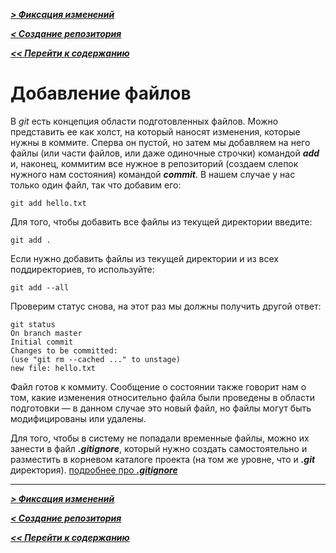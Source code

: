 [***> Фиксация изменений***](./edit.md)

[***< Создание репозитория***](./repository.md)

[***<< Перейти к содержанию***](./readme.md#содержание)

# Добавление файлов

В *git* есть концепция области подготовленных файлов. Можно представить ее как холст, на который наносят изменения, которые нужны в коммите. Сперва он пустой, но затем мы добавляем на него файлы (или части файлов, или даже одиночные строчки) командой ***add*** и, наконец, коммитим все нужное в репозиторий (создаем слепок нужного нам состояния) командой ***commit***.
В нашем случае у нас только один файл, так что добавим его:
```
git add hello.txt
```
 Для того, чтобы добавить все файлы из текущей директории введите:
 ```
 git add .
 ```
Если нужно добавить файлы из текущей директории и из всех поддиректориев, то используйте:
```
git add --all
```
Проверим статус снова, на этот раз мы должны получить другой ответ:
```
git status
On branch master
Initial commit
Changes to be committed:
(use "git rm --cached ..." to unstage)
new file: hello.txt
```
Файл готов к коммиту. Сообщение о состоянии также говорит нам о том, какие изменения относительно файла были проведены в области подготовки — в данном случае это новый файл, но файлы могут быть модифицированы или удалены.

Для того, чтобы в систему не попадали временные файлы, можно их занести в файл ***.gitignore***, который нужно создать самостоятельно и разместить в корневом каталоге проекта (на том же уровне, что и ***.git*** директория).
[подробнее про ***.gitignore***](./ignore.md)

---

[***> Фиксация изменений***](./edit.md)

[***< Создание репозитория***](./repository.md)

[***<< Перейти к содержанию***](./readme.md#содержание)